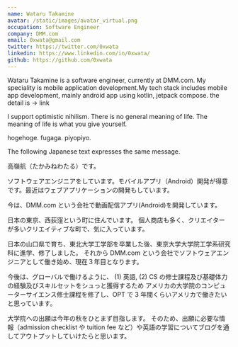 ```yaml
---
name: Wataru Takamine
avatar: /static/images/avatar_virtual.png
occupation: Software Engineer
company: DMM.com
email: 0xwata@gmail.com
twitter: https://twitter.com/0xwata
linkedin: https://www.linkedin.com/in/0xwata/
github: https://github.com/0xwata
---
```


Wataru Takamine is a software engineer, currently at DMM.com. My speciality is mobile application development.My tech stack includes mobile app development, mainly android app using kotlin, jetpack compose. the detail is -> link

I support optimistic nihilism. There is no general meaning of life. The meaning of life is what you give yourself.

hogehoge.
fugaga.
piyopiyo.

The following Japanese text expresses the same message.

高嶺航（たかみねわたる）です。

ソフトウェアエンジニアをしています。モバイルアプリ（Android）開発が得意です。最近はウェブアプリケーションの開発もしています。

今は、DMM.com という会社で動画配信アプリ(Android)を開発しています。

日本の東京、西荻窪という町に住んでいます。
個人商店も多く、クリエイターが多いクリエイティブな町で、気に入っています。

日本の山口県で育ち、東北大学工学部を卒業した後、東京大学大学院工学系研究科に進学、修了しました。
それから DMM.com という会社でソフトウェアエンジニアとして働き始め、現在３年目となります。

今後は、グローバルで働けるように、
(1) 英語, (2) CS の修士課程及び基礎体力
の経験及びスキルセットをシュっと獲得するため
アメリカの大学院のコンピューターサイエンス修士課程を修了し、OPT で 3 年間くらいアメリカで働きたいと思っています。

大学院への出願は今年の秋をひとまず目指します。
そのため、出願に必要な情報（admission checklist や tuition fee など）や英語の学習についてブログを通してアウトプットしていけたらと思います。
